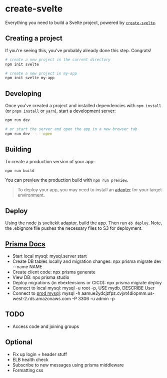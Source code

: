 # create-svelte

Everything you need to build a Svelte project, powered by [`create-svelte`](https://github.com/sveltejs/kit/tree/master/packages/create-svelte).

## Creating a project

If you're seeing this, you've probably already done this step. Congrats!

```bash
# create a new project in the current directory
npm init svelte

# create a new project in my-app
npm init svelte my-app
```

## Developing

Once you've created a project and installed dependencies with `npm install` (or `pnpm install` or `yarn`), start a development server:

```bash
npm run dev

# or start the server and open the app in a new browser tab
npm run dev -- --open
```

## Building

To create a production version of your app:

```bash
npm run build
```

You can preview the production build with `npm run preview`.

> To deploy your app, you may need to install an [adapter](https://kit.svelte.dev/docs/adapters) for your target environment.

## Deploy

Using the node js sveltekit adaptor, build the app. Then run `eb deploy`. Note, the .ebignore file pushes the necessary files to S3 for deployment.

## [Prisma Docs](https://www.prisma.io/docs/getting-started/setup-prisma/start-from-scratch/relational-databases)

* Start local mysql: mysql.server start 
* Create DB tables locally and migration changes: npx prisma migrate dev --name NAME
* Create client code: npx prisma generate
* View DB: npx prisma studio
* Deploy migrations (in ebextensions or CICD): npx prisma migrate deploy
* Connect to local mysql: mysql -u root -p, USE mydb, DESCRIBE User
* Connect to [prod mysql](https://stackoverflow.com/questions/8344057/connect-to-mysql-on-aws-from-local-machine): mysql -h aamue2ydcjzfpz.cvjxt4diopmm.us-west-2.rds.amazonaws.com -P 3306 -u admin -p

## TODO

* Access code and joining groups

## Optional 

* Fix up login + header stuff
* ELB health check
* Subscribe to new messages using prisma middleware
* Formatting css